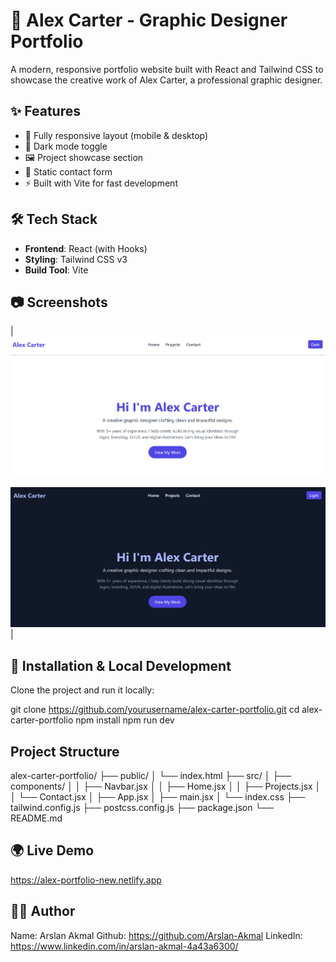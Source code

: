 # 🎨 Alex Carter - Graphic Designer Portfolio

A modern, responsive portfolio website built with React and Tailwind CSS to showcase the creative work of Alex Carter, a professional graphic designer.

## ✨ Features

- 🔁 Fully responsive layout (mobile & desktop)
- 🌙 Dark mode toggle
- 🖼️ Project showcase section
- 📩 Static contact form
- ⚡ Built with Vite for fast development

## 🛠 Tech Stack

- **Frontend**: React (with Hooks)
- **Styling**: Tailwind CSS v3
- **Build Tool**: Vite

## 📷 Screenshots

| ![Light Mode](./src/assets/screenshots/light-mode.png) 

![Dark Mode](./src/assets/screenshots/dark-mode.png) |



## 🚀 Installation & Local Development

Clone the project and run it locally:

git clone https://github.com/yourusername/alex-carter-portfolio.git
cd alex-carter-portfolio
npm install
npm run dev


## Project Structure
alex-carter-portfolio/
├── public/
│   └── index.html
├── src/
│   ├── components/
│   │   ├── Navbar.jsx
│   │   ├── Home.jsx
│   │   ├── Projects.jsx
│   │   └── Contact.jsx
│   ├── App.jsx
│   ├── main.jsx
│   └── index.css
├── tailwind.config.js
├── postcss.config.js
├── package.json
└── README.md


## 🌍 Live Demo
https://alex-portfolio-new.netlify.app


## 🙋‍♂️ Author
Name: Arslan Akmal
Github: https://github.com/Arslan-Akmal
LinkedIn: https://www.linkedin.com/in/arslan-akmal-4a43a6300/
